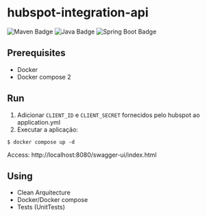 # hubspot-integration-api

![Maven Badge](https://img.shields.io/badge/maven-3.9.9-blue)
![Java Badge](https://img.shields.io/badge/Java-21-blue)
![Spring Boot Badge](https://img.shields.io/badge/Spring_Boot-3.4.2-darkgreen)

## Prerequisites

- Docker
- Docker compose 2

## Run

1. Adicionar ```CLIENT_ID``` e ```CLIENT_SECRET``` fornecidos pelo hubspot ao application.yml 
2. Executar a aplicação:
```
$ docker compose up -d
```

Access:
http://localhost:8080/swagger-ui/index.html

## Using
- Clean Arquitecture
- Docker/Docker compose
- Tests (UnitTests)
